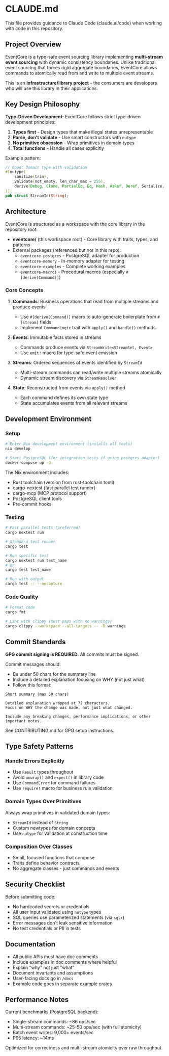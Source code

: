 # CLAUDE.md

This file provides guidance to Claude Code (claude.ai/code) when working with code in this repository.

## Project Overview

EventCore is a type-safe event sourcing library implementing **multi-stream event sourcing** with dynamic consistency boundaries. Unlike traditional event sourcing that forces rigid aggregate boundaries, EventCore allows commands to atomically read from and write to multiple event streams.

This is an **infrastructure/library project** - the consumers are developers who will use this library in their applications.

## Key Design Philosophy

**Type-Driven Development:** EventCore follows strict type-driven development principles:

1. **Types first** - Design types that make illegal states unrepresentable
2. **Parse, don't validate** - Use smart constructors with `nutype`
3. **No primitive obsession** - Wrap primitives in domain types
4. **Total functions** - Handle all cases explicitly

Example pattern:

```rust
// Good: Domain type with validation
#[nutype(
    sanitize(trim),
    validate(not_empty, len_char_max = 255),
    derive(Debug, Clone, PartialEq, Eq, Hash, AsRef, Deref, Serialize, Deserialize)
)]
pub struct StreamId(String);
```

## Architecture

EventCore is structured as a workspace with the core library in the repository root:

- **eventcore/** (this workspace root) - Core library with traits, types, and patterns
- External packages (referenced but not in this repo):
  - `eventcore-postgres` - PostgreSQL adapter for production
  - `eventcore-memory` - In-memory adapter for testing
  - `eventcore-examples` - Complete working examples
  - `eventcore-macros` - Procedural macros (especially `#[derive(Command)]`)

### Core Concepts

1. **Commands**: Business operations that read from multiple streams and produce events
   - Use `#[derive(Command)]` macro to auto-generate boilerplate from `#[stream]` fields
   - Implement `CommandLogic` trait with `apply()` and `handle()` methods

2. **Events**: Immutable facts stored in streams
   - Commands produce events via `StreamWrite<StreamSet, Event>`
   - Use `emit!` macro for type-safe event emission

3. **Streams**: Ordered sequences of events identified by `StreamId`
   - Multi-stream commands can read/write multiple streams atomically
   - Dynamic stream discovery via `StreamResolver`

4. **State**: Reconstructed from events via `apply()` method
   - Each command defines its own state type
   - State accumulates events from all relevant streams

## Development Environment

### Setup

```bash
# Enter Nix development environment (installs all tools)
nix develop

# Start PostgreSQL (for integration tests if using postgres adapter)
docker-compose up -d
```

The Nix environment includes:

- Rust toolchain (version from rust-toolchain.toml)
- cargo-nextest (fast parallel test runner)
- cargo-mcp (MCP protocol support)
- PostgreSQL client tools
- Pre-commit hooks

### Testing

```bash
# Fast parallel tests (preferred)
cargo nextest run

# Standard test runner
cargo test

# Run specific test
cargo nextest run test_name
# or
cargo test test_name

# Run with output
cargo test -- --nocapture
```

### Code Quality

```bash
# Format code
cargo fmt

# Lint with clippy (must pass with no warnings)
cargo clippy --workspace --all-targets -- -D warnings
```

## Commit Standards

**GPG commit signing is REQUIRED.** All commits must be signed.

Commit messages should:

- Be under 50 chars for the summary line
- Include a detailed explanation focusing on WHY (not just what)
- Follow this format:

```
Short summary (max 50 chars)

Detailed explanation wrapped at 72 characters.
Focus on WHY the change was made, not just what changed.

Include any breaking changes, performance implications, or other
important notes.
```

See CONTRIBUTING.md for GPG setup instructions.

## Type Safety Patterns

### Handle Errors Explicitly

- Use `Result` types throughout
- Avoid `unwrap()` and `expect()` in library code
- Use `CommandError` for command failures
- Use `require!` macro for business rule validation

### Domain Types Over Primitives

Always wrap primitives in validated domain types:

- `StreamId` instead of `String`
- Custom newtypes for domain concepts
- Use `nutype` for validation at construction time

### Composition Over Classes

- Small, focused functions that compose
- Traits define behavior contracts
- No aggregate classes - just commands and events

## Security Checklist

Before submitting code:

- No hardcoded secrets or credentials
- All user input validated using `nutype` types
- SQL queries use parameterized statements (via `sqlx`)
- Error messages don't leak sensitive information
- No test credentials or PII in tests

## Documentation

- All public APIs must have doc comments
- Include examples in doc comments where helpful
- Explain "why" not just "what"
- Document invariants and assumptions
- User-facing docs go in `/docs`
- Example code goes in separate example crates

## Performance Notes

Current benchmarks (PostgreSQL backend):

- Single-stream commands: ~86 ops/sec
- Multi-stream commands: ~25-50 ops/sec (with full atomicity)
- Batch event writes: 9,000+ events/sec
- P95 latency: ~14ms

Optimized for correctness and multi-stream atomicity over raw throughput.
